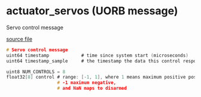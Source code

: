 # actuator_servos (UORB message)

Servo control message

[source file](https://github.com/PX4/PX4-Autopilot/blob/release/1.13/msg/actuator_servos.msg)

```c
# Servo control message
uint64 timestamp            # time since system start (microseconds)
uint64 timestamp_sample     # the timestamp the data this control response is based on was sampled

uint8 NUM_CONTROLS = 8
float32[8] control # range: [-1, 1], where 1 means maximum positive position,
                   # -1 maximum negative,
                   # and NaN maps to disarmed

```
